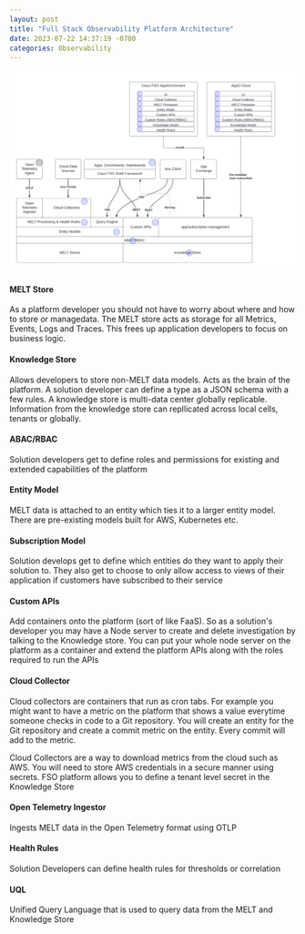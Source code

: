 ```yaml
---
layout: post
title: "Full Stack Observability Platform Architecture"
date: 2023-07-22 14:37:19 -0700
categories: Observability
---
```


![FSO Platform Architecture](/assets/img/FSOarch.png)

#### MELT Store

As a platform developer you should not have to worry about where and how to store or managedata. The MELT store acts as storage for all Metrics, Events, Logs and Traces. This frees up application developers to focus on business logic.

#### Knowledge Store

Allows developers to store non-MELT data models. Acts as the brain of the platform. A solution developer can define a type as a JSON schema with a few rules. A knowledge store is multi-data center globally replicable. Information from the knowledge store can repllicated across local cells, tenants or globally.

#### ABAC/RBAC

Solution developers get to define roles and permissions for existing and extended capabilities of the platform

#### Entity Model

MELT data is attached to an entity which ties it to a larger entity model. There are pre-existing models built for AWS, Kubernetes etc.

#### Subscription Model

Solution develops get to define which entities do they want to apply their solution to. They also get to choose to only allow access to views of their application if customers have subscribed to their service

#### Custom APIs

Add containers onto the platform (sort of like FaaS). So as a solution's developer you may have a Node server to create and delete investigation by talking to the Knowledge store. You can put your whole node server on the platform as a container and extend the platform APIs along with the roles required to run the APIs

#### Cloud Collector

Cloud collectors are containers that run as cron tabs. For example you might want to have a metric on the platform that shows a value everytime someone checks in code to a Git repository. You will create an entity for the Git repository and create a commit metric on the entity. Every commit will add to the metric.

Cloud Collectors are a way to download metrics from the cloud such as AWS. You will need to store AWS credentials in a secure manner using secrets. FSO platform allows you to define a tenant level secret in the Knowledge Store

#### Open Telemetry Ingestor

Ingests MELT data in the Open Telemetry format using OTLP

#### Health Rules

Solution Developers can define health rules for thresholds or correlation

#### UQL

Unified Query Language that is used to query data from the MELT and Knowledge Store
